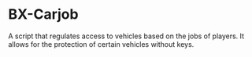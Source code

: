 # BX-Carjob
A script that regulates access to vehicles based on the jobs of players. It allows for the protection of certain vehicles without keys.
